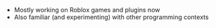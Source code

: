 - Mostly working on Roblox games and plugins now
- Also familiar (and experimenting) with other programming contexts
